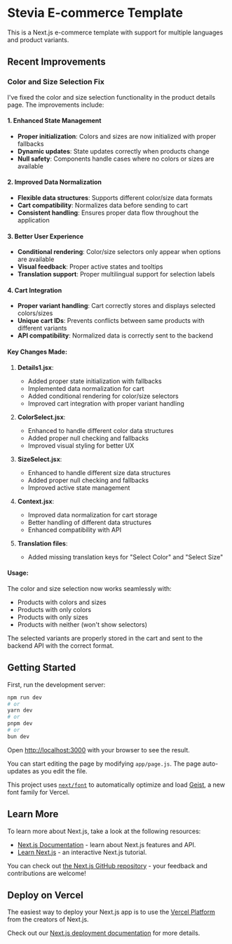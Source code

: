 # Stevia E-commerce Template

This is a Next.js e-commerce template with support for multiple languages and product variants.

## Recent Improvements

### Color and Size Selection Fix

I've fixed the color and size selection functionality in the product details page. The improvements include:

#### 1. Enhanced State Management

- **Proper initialization**: Colors and sizes are now initialized with proper fallbacks
- **Dynamic updates**: State updates correctly when products change
- **Null safety**: Components handle cases where no colors or sizes are available

#### 2. Improved Data Normalization

- **Flexible data structures**: Supports different color/size data formats
- **Cart compatibility**: Normalizes data before sending to cart
- **Consistent handling**: Ensures proper data flow throughout the application

#### 3. Better User Experience

- **Conditional rendering**: Color/size selectors only appear when options are available
- **Visual feedback**: Proper active states and tooltips
- **Translation support**: Proper multilingual support for selection labels

#### 4. Cart Integration

- **Proper variant handling**: Cart correctly stores and displays selected colors/sizes
- **Unique cart IDs**: Prevents conflicts between same products with different variants
- **API compatibility**: Normalized data is correctly sent to the backend

#### Key Changes Made:

1. **Details1.jsx**:

   - Added proper state initialization with fallbacks
   - Implemented data normalization for cart
   - Added conditional rendering for color/size selectors
   - Improved cart integration with proper variant handling

2. **ColorSelect.jsx**:

   - Enhanced to handle different color data structures
   - Added proper null checking and fallbacks
   - Improved visual styling for better UX

3. **SizeSelect.jsx**:

   - Enhanced to handle different size data structures
   - Added proper null checking and fallbacks
   - Improved active state management

4. **Context.jsx**:

   - Improved data normalization for cart storage
   - Better handling of different data structures
   - Enhanced compatibility with API

5. **Translation files**:
   - Added missing translation keys for "Select Color" and "Select Size"

#### Usage:

The color and size selection now works seamlessly with:

- Products with colors and sizes
- Products with only colors
- Products with only sizes
- Products with neither (won't show selectors)

The selected variants are properly stored in the cart and sent to the backend API with the correct format.

## Getting Started

First, run the development server:

```bash
npm run dev
# or
yarn dev
# or
pnpm dev
# or
bun dev
```

Open [http://localhost:3000](http://localhost:3000) with your browser to see the result.

You can start editing the page by modifying `app/page.js`. The page auto-updates as you edit the file.

This project uses [`next/font`](https://nextjs.org/docs/app/building-your-application/optimizing/fonts) to automatically optimize and load [Geist](https://vercel.com/font), a new font family for Vercel.

## Learn More

To learn more about Next.js, take a look at the following resources:

- [Next.js Documentation](https://nextjs.org/docs) - learn about Next.js features and API.
- [Learn Next.js](https://nextjs.org/learn) - an interactive Next.js tutorial.

You can check out [the Next.js GitHub repository](https://github.com/vercel/next.js) - your feedback and contributions are welcome!

## Deploy on Vercel

The easiest way to deploy your Next.js app is to use the [Vercel Platform](https://vercel.com/new?utm_medium=default-template&filter=next.js&utm_source=create-next-app&utm_campaign=create-next-app-readme) from the creators of Next.js.

Check out our [Next.js deployment documentation](https://nextjs.org/docs/app/building-your-application/deploying) for more details.
